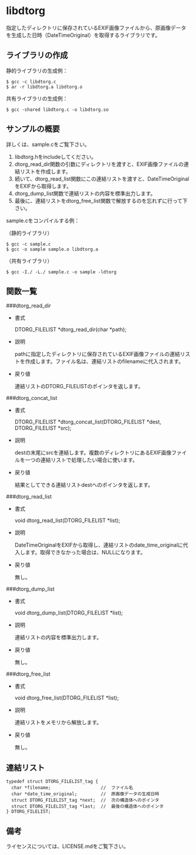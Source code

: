 libdtorg
========

指定したディレクトリに保存されているEXIF画像ファイルから、原画像データを生成した日時（DateTimeOriginal）を取得するライブラリです。

ライブラリの作成
----------------

静的ライブラリの生成例：

    $ gcc -c libdtorg.c
    $ ar -r libdtorg.a libdtorg.o

共有ライブラリの生成例：

    $ gcc -shared libdtorg.c -o libdtorg.so

サンプルの概要
--------------

詳しくは、sample.cをご覧下さい。

1. libdtorg.hをincludeしてください。
2. dtorg_read_dir関数の引数にディレクトリを渡すと、EXIF画像ファイルの連結リストを作成します。
3. 続いて、dtorg_read_list関数にこの連結リストを渡すと、DateTimeOriginalをEXIFから取得します。
4. dtorg_dump_list関数で連結リストの内容を標準出力します。
5. 最後に、連結リストをdtorg_free_list関数で解放するのを忘れずに行って下さい。

sample.cをコンパイルする例：

（静的ライブラリ）

    $ gcc -c sample.c
    $ gcc -o sample sample.o libdtorg.a

（共有ライブラリ）

    $ gcc -I./ -L./ sample.c -o sample -ldtorg

関数一覧
--------

###dtorg_read_dir

* 書式

  DTORG_FILELIST *dtorg_read_dir(char *path);

* 説明

  pathに指定したディレクトリに保存されているEXIF画像ファイルの連結リストを作成します。ファイル名は、連結リストのfilenameに代入されます。

* 戻り値

  連結リストのDTORG_FILELISTのポインタを返します。

###dtorg_concat_list

* 書式

  DTORG_FILELIST *dtorg_concat_list(DTORG_FILELIST *dest, DTORG_FILELIST *src);

* 説明

  destの末尾にsrcを連結します。複数のディレクトリにあるEXIF画像ファイルを一つの連結リストで処理したい場合に使います。

* 戻り値

  結果としてできる連結リストdestへのポインタを返します。

###dtorg_read_list

* 書式

  void dtorg_read_list(DTORG_FILELIST *list);

* 説明

  DateTimeOriginalをEXIFから取得し、連結リストのdate_time_originalに代入します。取得できなかった場合は、NULLになります。

* 戻り値

  無し。

###dtorg_dump_list

* 書式

  void dtorg_dump_list(DTORG_FILELIST *list);

* 説明

  連結リストの内容を標準出力します。

* 戻り値

  無し。

###dtorg_free_list

* 書式

  void dtorg_free_list(DTORG_FILELIST *list);

* 説明

  連結リストをメモリから解放します。

* 戻り値

  無し。

連結リスト
----------

    typedef struct DTORG_FILELIST_tag {
      char *filename;                   //  ファイル名
      char *date_time_original;         //  原画像データの生成日時
      struct DTORG_FILELIST_tag *next;  //  次の構造体へのポインタ
      struct DTORG_FILELIST_tag *last;  //  最後の構造体へのポインタ
    } DTORG_FILELIST;

備考
----

ライセンスについては、LICENSE.mdをご覧下さい。
